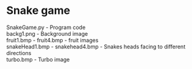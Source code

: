 # Snake game

SnakeGame.py - Program code</br>
backg1.png - Background image</br>
fruit1.bmp - fruit4.bmp - fruit images</br>
snakeHead1.bmp - snakehead4.bmp - Snakes heads facing to different directions</br>
turbo.bmp - Turbo image</br>
